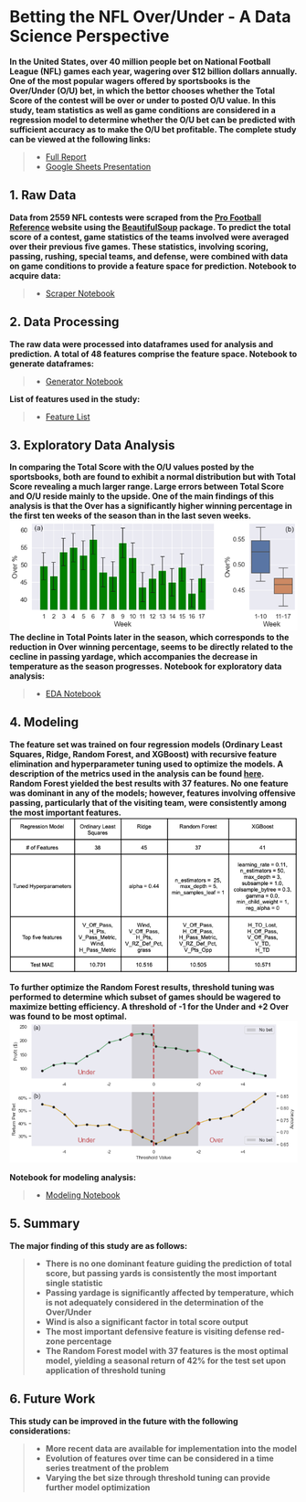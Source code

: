 # Betting the NFL Over/Under - A Data Science Perspective #

**In the United States, over 40 million people bet on National Football League (NFL) games each year, wagering over $12 billion dollars annually. One of the most popular wagers offered by sportsbooks is the Over/Under (O/U) bet, in which the bettor chooses whether the Total Score of the contest will be over or under to posted O/U value. In this study, team statistics as well as game conditions are considered in a regression model to determine whether the O/U bet can be predicted with sufficient accuracy as to make the O/U bet profitable. The complete study can be viewed at the following links:**
> * [Full Report](https://github.com/titansat74/NFL_Over_Under/blob/main/docs/NFL%20Over_Under%20Analysis.pdf)
> * [Google Sheets Presentation](https://github.com/titansat74/NFL_Over_Under/blob/main/docs/NFL%20Over_Under%20Presentation.pdf)

## 1. Raw Data ##
**Data from 2559 NFL contests were scraped from the [Pro Football Reference](https://www.pro-football-reference.com/) website using the [BeautifulSoup](https://www.crummy.com/software/BeautifulSoup/bs4/doc/) package. To predict the total score of a contest, game statistics of the teams involved were averaged over their previous five games. These statistics, involving scoring, passing, rushing, special teams, and defense, were combined with data on game conditions to provide a feature space for prediction.
Notebook to acquire data:**
> * [Scraper Notebook](https://github.com/titansat74/NFL_Over_Under/blob/main/notebooks/nfl_scraper.ipynb)

## 2. Data Processing ##
**The raw data were processed into dataframes used for analysis and prediction. A total of 48 features comprise the feature space.
Notebook to generate dataframes:**
> * [Generator Notebook](https://github.com/titansat74/NFL_Over_Under/blob/main/notebooks/nfl_generator.ipynb)

**List of features used in the study:**
> * [Feature List](https://github.com/titansat74/NFL_Over_Under/blob/main/docs/NFL%20Over_Under%20Features.pdf)

## 3. Exploratory Data Analysis ##
**In comparing the Total Score with the O/U values posted by the sportsbooks, both are found to exhibit a normal distribution but with Total Score revealing a much larger range. Large errors between Total Score and O/U reside mainly to the upside. One of the main findings of this analysis is that the Over has a significantly higher winning percentage in the first ten weeks of the season than in the last seven weeks.**
![](https://github.com/titansat74/NFL_Over_Under/blob/main/README_files/fig7.png)
**The decline in Total Points later in the season, which corresponds to the reduction in Over winning percentage, seems to be directly related to the cecline in passing yardage, which accompanies the decrease in temperature as the season progresses.**
**Notebook for exploratory data analysis:**
> * [EDA Notebook](https://github.com/titansat74/NFL_Over_Under/blob/main/notebooks/nfl_eda.ipynb)

## 4. Modeling ##
**The feature set was trained on four regression models (Ordinary Least Squares, Ridge, Random Forest, and XGBoost) with recursive feature elimination and hyperparameter tuning used to optimize the models. A description of the metrics used in the analysis can be found [here](https://github.com/titansat74/NFL_Over_Under/blob/main/docs/NFL_Over_Under%20Metrics.pdf). Random Forest yielded the best results with 37 features. No one feature was dominant in any of the models; however, features involving offensive passing, particularly that of the visiting team, were consistently among the most important features.**
![](https://github.com/titansat74/NFL_Over_Under/blob/main/README_files/Table2.png)

**To further optimize the Random Forest results, threshold tuning was performed to determine which subset of games should be wagered to maximize betting efficiency. A threshold of -1 for the Under and +2 Over was found to be most optimal.**
![](https://github.com/titansat74/NFL_Over_Under/blob/main/README_files/fig20.png)

**Notebook for modeling analysis:**
> * [Modeling Notebook](https://github.com/titansat74/NFL_Over_Under/blob/main/notebooks/nfl_modeling.ipynb)

## 5. Summary ##
**The major finding of this study are as follows:**
> * **There is no one dominant feature guiding the prediction of total score, but passing yards is consistently the most important single statistic**
> * **Passing yardage is significantly affected by temperature, which is not adequately considered in the determination of the Over/Under**
> * **Wind is also a significant factor in total score output**
> * **The most important defensive feature is visiting defense red-zone percentage**
> * **The Random Forest model with 37 features is the most optimal model, yielding a seasonal return of 42% for the test set upon application of threshold tuning**
## 6. Future Work ##
**This study can be improved in the future with the following considerations:**
> * **More recent data are available for implementation into the model**
> * **Evolution of features over time can be considered in a time series treatment of the problem**
> * **Varying the bet size through threshold tuning can provide further model optimization**
